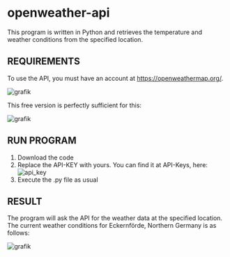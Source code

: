 # openweather-api
This program is written in Python and retrieves the temperature and weather conditions from the specified location.


## REQUIREMENTS
To use the API, you must have an account at https://openweathermap.org/.

![grafik](https://user-images.githubusercontent.com/87259727/226558877-d7ddbe4e-1215-42a9-be5d-7fbc471b8eb2.png)

This free version is perfectly sufficient for this:

![grafik](https://user-images.githubusercontent.com/87259727/226559194-d050f241-c13b-49ba-80e9-5c1664f150b3.png)


## RUN PROGRAM
1. Download the code
2. Replace the API-KEY with yours. You can find it at API-Keys, here: 
   ![api_key](https://user-images.githubusercontent.com/87259727/226561154-5449a469-7319-4960-8d5b-e84c9e366ae1.png)
3. Execute the .py file as usual

## RESULT
The program will ask the API for the weather data at the specified location. The current weather conditions for Eckernförde, Northern Germany is as follows:

![grafik](https://user-images.githubusercontent.com/87259727/226561763-d68f0db0-7fd8-448a-b088-52ef6e15b288.png)


